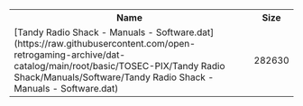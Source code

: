 <table>
<tr><th>Name</th><th>Size</th></tr>
<tr><td>[Tandy Radio Shack - Manuals - Software.dat](https://raw.githubusercontent.com/open-retrogaming-archive/dat-catalog/main/root/basic/TOSEC-PIX/Tandy Radio Shack/Manuals/Software/Tandy Radio Shack - Manuals - Software.dat)</td><td>282630</td></tr>
</table>
